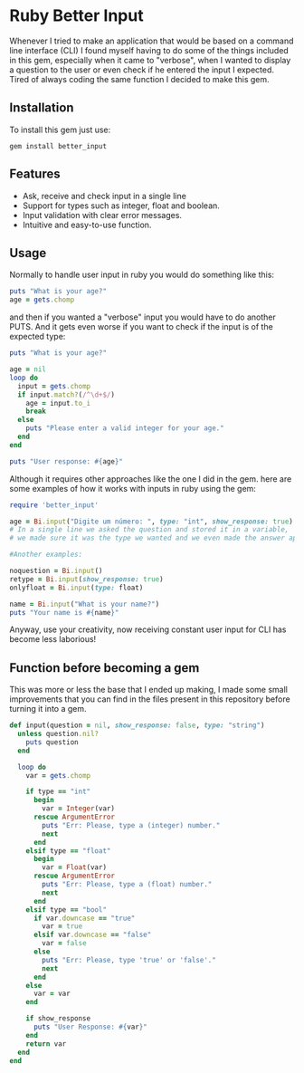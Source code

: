# Ruby Better Input

Whenever I tried to make an application that would be based on a command line interface (CLI) I found myself having to do some of the things included in this gem, especially when it came to "verbose", when I wanted to display a question to the user or even check if he entered the input I expected. Tired of always coding the same function I decided to make this gem.

## Installation

To install this gem just use:

```shell
gem install better_input
```
## Features
  - Ask, receive and check input in a single line
  - Support for types such as integer, float and boolean.
  - Input validation with clear error messages.
  - Intuitive and easy-to-use function.
## Usage
Normally to handle user input in ruby ​you would do something like this:
```ruby
puts "What is your age?"
age = gets.chomp
```
and then if you wanted a "verbose" input you would have to do another PUTS. And it gets even worse if you want to check if the input is of the expected type:
```ruby
puts "What is your age?"

age = nil
loop do
  input = gets.chomp
  if input.match?(/^\d+$/)
    age = input.to_i
    break
  else
    puts "Please enter a valid integer for your age."
  end
end

puts "User response: #{age}"
```
Although it requires other approaches like the one I did in the gem. here are some examples of how it works with inputs in ruby ​​using the gem:
```ruby
require 'better_input'

age = Bi.input("Digite um número: ", type: "int", show_response: true)
# In a single line we asked the question and stored it in a variable,
# we made sure it was the type we wanted and we even made the answer appear!
```
```ruby
#Another examples:

noquestion = Bi.input()
retype = Bi.input(show_response: true)
onlyfloat = Bi.input(type: float)

name = Bi.input("What is your name?")
puts "Your name is #{name}"
```
Anyway, use your creativity, now receiving constant user input for CLI has become less laborious!

## Function before becoming a gem
This was more or less the base that I ended up making, I made some small improvements that you can find in the files present in this repository before turning it into a gem.
```ruby
def input(question = nil, show_response: false, type: "string")
  unless question.nil?
    puts question
  end

  loop do
    var = gets.chomp

    if type == "int"
      begin
        var = Integer(var)
      rescue ArgumentError
        puts "Err: Please, type a (integer) number."
        next
      end
    elsif type == "float"
      begin
        var = Float(var)
      rescue ArgumentError
        puts "Err: Please, type a (float) number."
        next
      end
    elsif type == "bool"
      if var.downcase == "true"
        var = true
      elsif var.downcase == "false"
        var = false
      else
        puts "Err: Please, type 'true' or 'false'."
        next
      end
    else
      var = var
    end

    if show_response
      puts "User Response: #{var}"
    end
    return var
  end
end
```
